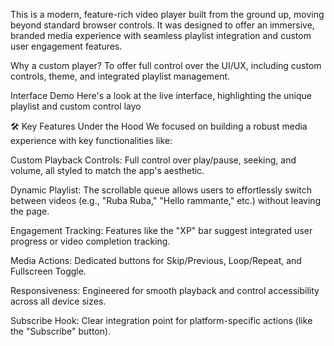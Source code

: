 This is a modern, feature-rich video player built from the ground up, moving beyond standard browser controls. It was designed to offer an immersive, branded media experience with seamless playlist integration and custom user engagement features.

Why a custom player? To offer full control over the UI/UX, including custom controls, theme, and integrated playlist management.

Interface Demo
Here's a look at the live interface, highlighting the unique playlist and custom control layo




🛠️ Key Features Under the Hood
We focused on building a robust media experience with key functionalities like:

Custom Playback Controls: Full control over play/pause, seeking, and volume, all styled to match the app's aesthetic.

Dynamic Playlist: The scrollable queue allows users to effortlessly switch between videos (e.g., "Ruba Ruba," "Hello rammante," etc.) without leaving the page.

Engagement Tracking: Features like the "XP" bar suggest integrated user progress or video completion tracking.

Media Actions: Dedicated buttons for Skip/Previous, Loop/Repeat, and Fullscreen Toggle.

Responsiveness: Engineered for smooth playback and control accessibility across all device sizes.

Subscribe Hook: Clear integration point for platform-specific actions (like the "Subscribe" button).

